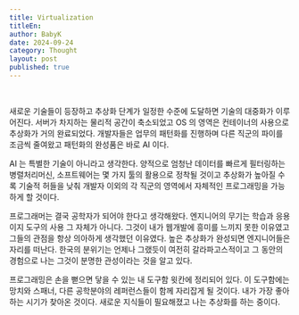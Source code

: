 ```yaml
---
title: Virtualization
titleEn:
author: BabyK
date: 2024-09-24
category: Thought
layout: post
published: true
---
```

<br>

새로운 기술들이 등장하고 추상화 단계가 일정한 수준에 도달하면 기술의 대중화가 이루어진다. 서버가 차지하는 물리적 공간이 축소되었고 OS 의 영역은 컨테이너의 사용으로 추상화가 거의 완료되었다. 개발자들은 업무의 패턴화를 진행하며 다른 직군의 파이를 조금씩 줄여왔고 패턴화의 완성품은 바로 AI 이다.    

AI 는 특별한 기술이 아니라고 생각한다. 양적으로 엄청난 데이터를 빠르게 필터링하는 병렬처리머신, 소프트웨어는 몇 가지 툴의 활용으로 정착될 것이고 추상화가 높아질 수록 기술적 허들을 낮춰 개발자 이외의 각 직군의 영역에서 자체적인 프로그래밍을 가능하게 할 것이다.   

프로그래머는 결국 공학자가 되어야 한다고 생각해왔다. 엔지니어의 무기는 학습과 응용이지 도구의 사용 그 자체가 아니다. 그것이 내가 웹개발에 흥미를 느끼지 못한 이유였고 그들의 관점을 항상 의아하게 생각했던 이유였다. 높은 추상화가 완성되면 엔지니어들은 자리를 떠난다. 한국의 분위기는 언제나 그랬듯이 여전히 갈라파고스적이고 그 동안의 경험으로 나는 그것이 분명한 관성이라는 것을 알고 있다.  

프로그래밍은 손을 뻗으면 닿을 수 있는 내 도구함 윗칸에 정리되어 있다. 이 도구함에는 망치와 스패너, 다른 공학분야의 레퍼런스들이 함께 자리잡게 될 것이다. 내가 가장 좋아하는 시기가 찾아온 것이다. 새로운 지식들이 필요해졌고 나는 추상화를 하는 중이다.
<br>